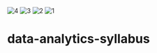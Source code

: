 ![4](https://user-images.githubusercontent.com/86939497/169074710-3f8fa286-072e-4ca1-8720-91b282ec4f26.png)
![3](https://user-images.githubusercontent.com/86939497/169074719-b5518011-239c-4fa6-b6a8-a823d191c05c.png)
![2](https://user-images.githubusercontent.com/86939497/169074721-5033caad-4f20-4bbf-9bc8-8e74649c951d.png)
![1](https://user-images.githubusercontent.com/86939497/169074724-0904063d-cefd-4b60-ac3e-bce66d6e50bc.png)
# data-analytics-syllabus
